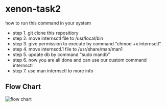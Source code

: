 # xenon-task2


how to run this command in your system

- step 1.  git clone this repositiory
- step 2. move internsctl file to /usr/local/bin
- step 3. give permission to execute by command "chmod +x internsctl"
- step 4. move internsctl.1 file to /usr/share/man/man1
- step 5. update db by command "sudo mandb"
- step 6. now you are all done and can use our custom command internsctl
- step 7. use man internsctl to more info


## Flow Chart
![flow chart](https://github.com/pankajsh5/xenon-task1/assets/120113677/8e9a552a-9f1b-4752-b5ff-82b15fdd9092)
